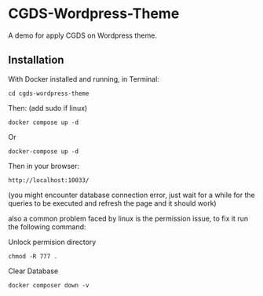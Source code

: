 # CGDS-Wordpress-Theme

A demo for apply CGDS on Wordpress theme.

## Installation


With Docker installed and running, in Terminal:

````
cd cgds-wordpress-theme
````

Then: (add sudo if linux)

````
docker compose up -d
````
Or
````
docker-compose up -d
````

Then in your browser:
````
http://localhost:10033/
````

(you might encounter database connection error, just wait for a while for the queries to be executed and refresh the page and it should work)

also a common problem faced by linux is the permission issue, to fix it run the following command:

Unlock permision directory
```` 
chmod -R 777 . 
````

Clear Database

````
docker composer down -v
````


